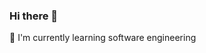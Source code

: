 ### Hi there 👋
🌱 I'm currently learning software engineering
<!--
**DayoEigbedion/DayoEigbedion** is a ✨ _special_ ✨ repository because its `README.md` (this file) appears on your GitHub profile.

Here are some ideas to get you started:

- 🔭 I’m currently working on ...
- 🌱 I’m currently learning software engineering...
- 👯 I’m looking to collaborate on Software ...
- 🤔 I’m looking for help with ...
- 💬 Ask me about Jesus...
- 📫 How to reach me: +2348094905235...
- 😄 Pronouns: ...
- ⚡ Fun fact: I love plat...
-->

